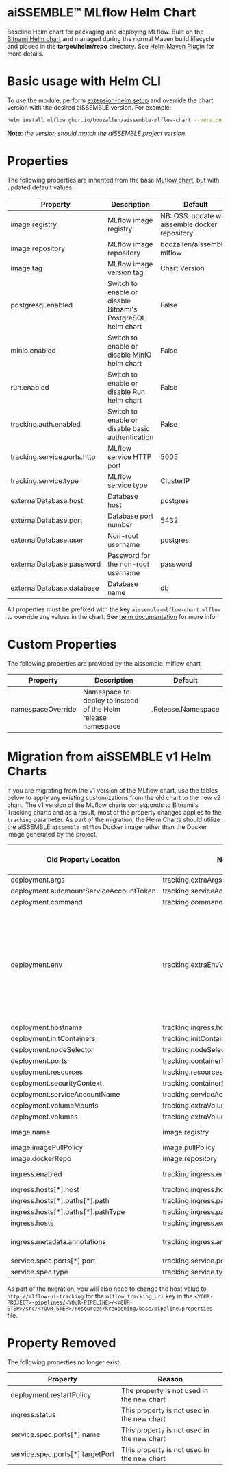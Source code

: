 # aiSSEMBLE&trade; MLflow Helm Chart
Baseline Helm chart for packaging and deploying MLflow. Built on the [Bitnami Helm chart](https://bitnami.com/stack/mlflow/helm) and managed during the normal Maven build lifecycle and placed in the **target/helm/repo** directory. See [Helm Maven Plugin](https://github.com/kokuwaio/helm-maven-plugin) for more details.

# Basic usage with Helm CLI
To use the module, perform [extension-helm setup](../README.md#leveraging-extensions-helm) and override the chart version with the desired aiSSEMBLE version. For example:
```bash
helm install mlflow ghcr.io/boozallen/aissemble-mlflow-chart --version <AISSEMBLE-VERSION>
```
**Note**: *the version should match the aiSSEMBLE project version.*

# Properties
The following properties are inherited from the base [MLflow chart](https://github.com/bitnami/charts/blob/main/bitnami/mlflow/README.md), but with updated default values. 

| Property | Description | Default |
|----------|-------------|---------|
| image.registry | MLflow image registry | NB: OSS: update with aissemble docker repository |
| image.repository | MLflow image repository | boozallen/aissemble-mlflow |
| image.tag | MLflow image version tag | Chart.Version |
| postgresql.enabled | Switch to enable or disable Bitnami's PostgreSQL helm chart | False |
| minio.enabled | Switch to enable or disable MinIO helm chart | False |
| run.enabled | Switch to enable or disable Run helm chart | False |
| tracking.auth.enabled | Switch to enable or disable basic authentication | False |
| tracking.service.ports.http | MLflow service HTTP port | 5005 |
| tracking.service.type | MLflow service type | ClusterIP |
| externalDatabase.host | Database host | postgres |
| externalDatabase.port | Database port number | 5432 |
| externalDatabase.user | Non-root username | postgres |
| externalDatabase.password | Password for the non-root username | password |
| externalDatabase.database | Database name | db |

All properties must be prefixed with the key `aissemble-mlflow-chart.mlflow` to override any values in the chart. See [helm documentation](https://helm.sh/docs/chart_template_guide/subcharts_and_globals/#overriding-values-from-a-parent-chart) for more info.

# Custom Properties
The following properties are provided by the aissemble-mlflow chart

| Property          | Description                                                      | Default            |
|-------------------|------------------------------------------------------------------|--------------------|
| namespaceOverride | Namespace to deploy to instead of the Helm release namespace     | .Release.Namespace |

# Migration from aiSSEMBLE v1 Helm Charts
If you are migrating from the v1 version of the MLflow chart, use the tables below to apply any existing customizations from the old chart to the new v2 chart. The v1 version of the MLflow charts corresponds to Bitnami's Tracking charts and as a result, most of the property changes applies to the `tracking` parameter. As part of the migration, the Helm Charts should utilize the aiSSEMBLE `aissemble-mlflow` Docker image rather than the Docker image generated by the project. 

| Old Property Location | New Property Location | Same Default Value | Additional Notes |
|-----------------------|-----------------------|--------------------|-----------------|
| deployment.args | tracking.extraArgs | Yes | |
| deployment.automountServiceAccountToken | tracking.serviceAccount.automountServiceAccountToken | Yes | |
| deployment.command | tracking.command | Yes | |
| deployment.env | tracking.extraEnvVars | No | Environment variables related to S3 and AWS should be set within the `externalS3` parameter and Postgres configuration should be set within the `externalDatabase` parameter. `GIT_PYTHON_REFRESH` and `PYTHONUNBUFFERED` are set within the baseline Docker image and no longer needs to be configured on the Helm charts. |
| deployment.hostname | tracking.ingress.hostname | Yes | |
| deployment.initContainers | tracking.initContainers | Yes | |
| deployment.nodeSelector | tracking.nodeSelector | Yes | |
| deployment.ports | tracking.containerPorts.http | Yes | |
| deployment.resources | tracking.resources.requests | Yes | |
| deployment.securityContext | tracking.containerSecurityContext | Yes | |
| deployment.serviceAccountName | tracking.serviceAccount.name | Yes | |
| deployment.volumeMounts | tracking.extraVolumeMounts | Yes | |
| deployment.volumes | tracking.extraVolumes | Yes | |
| image.name | image.registry | No | V2 Helm Chart needs to use the `aissemble-mlflow` image |
| image.imagePullPolicy | image.pullPolicy | Yes | |
| image.dockerRepo | image.repository | Yes | |
| ingress.enabled | tracking.ingress.enabled | Yes | By default, ingress is disabled |
| ingress.hosts[\*].host | tracking.ingress.hostname | Yes | |
| ingress.hosts[\*].paths[\*].path | tracking.ingress.path | Yes | |
| ingress.hosts[\*].paths[\*].pathType | tracking.ingress.pathType | Yes | |
| ingress.hosts | tracking.ingress.extraHosts | No | |
| ingress.metadata.annotations | tracking.ingress.annotations | Yes | By default, the key `kubernetes.io/ingress.class` is set to `nginx` |
| service.spec.ports[\*].port | tracking.service.ports.http | Yes | |
| service.spec.type | tracking.service.type | Yes | |

As part of the migration, you will also need to change the host value to `http://mlflow-ui-tracking` for the `mlflow_tracking_uri` key in the `<YOUR-PROJECT>-pipelines/<YOUR-PIPELINE>/<YOUR-STEP>/src/<YOUR_STEP>/resources/krausening/base/pipeline.properties` file.

# Property Removed
The following properties no longer exist.

| Property | Reason |
|----------|--------|
| deployment.restartPolicy | The property is not used in the new chart |
| ingress.status | This property is not used in the new chart |
| service.spec.ports[\*].name | This property is not used in the new chart |
| service.spec.ports[\*].targetPort | This property is not used in the new chart |
